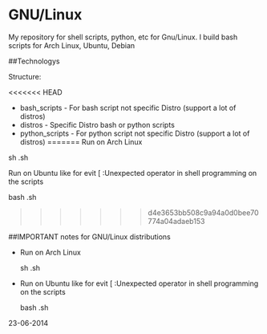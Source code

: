 GNU/Linux 
=========

My repository for shell scripts, python, etc for Gnu/Linux. I build bash scripts for Arch Linux, Ubuntu, Debian


##Technologys

Structure:

<<<<<<< HEAD
* bash_scripts - For bash script not specific Distro (support a lot of distros)
* distros - Specific Distro bash or python scripts 
* python_scripts - For python script not specific Distro (support a lot of distros)
=======
Run on Arch Linux 

sh .sh

Run on Ubuntu like for evit [ :Unexpected operator in shell programming on the scripts

bash .sh

>>>>>>> d4e3653bb508c9a94a0d0bee70774a04adaeb153


##IMPORTANT notes for GNU/Linux distributions

* Run on Arch Linux
	
	sh .sh

* Run on Ubuntu like for evit [ :Unexpected operator in shell programming on the scripts

	bash .sh

23-06-2014
